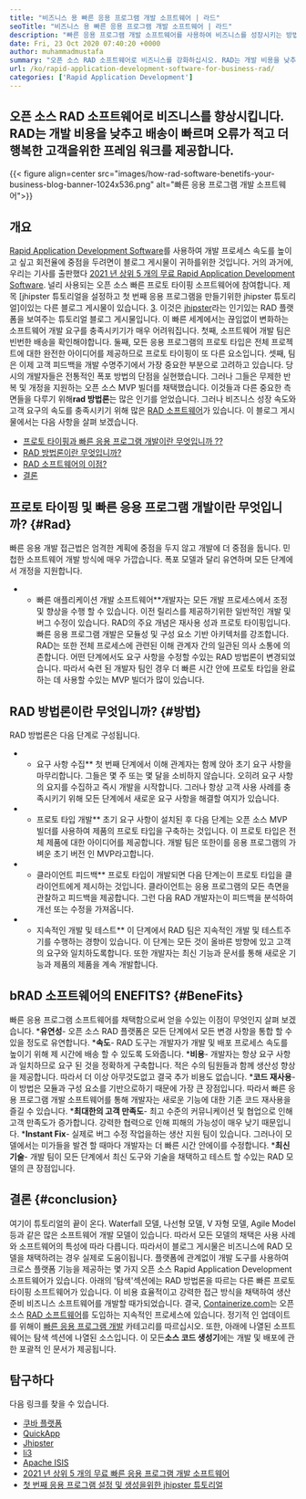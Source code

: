 ```yaml
---
title: "비즈니스 용 빠른 응용 프로그램 개발 소프트웨어 | 라드" 
seoTitle: "비즈니스 용 빠른 응용 프로그램 개발 소프트웨어 | 라드" 
description: "빠른 응용 프로그램 개발 소프트웨어를 사용하여 비즈니스를 성장시키는 방법을 알아보십시오. 이 기사는 오픈 소스 RAD 방법론에 대한 이해를 제공합니다." 
date: Fri, 23 Oct 2020 07:40:20 +0000
author: muhammadmustafa
summary: "오픈 소스 RAD 소프트웨어로 비즈니스를 강화하십시오. RAD는 개발 비용을 낮추고 배송이 빠르며 오류가 적고 더 행복한 고객을위한 프레임 워크를 제공합니다." 
url: /ko/rapid-application-development-software-for-business-rad/
categories: ['Rapid Application Development']
---
```


## 오픈 소스 RAD 소프트웨어로 비즈니스를 향상시킵니다. RAD는 개발 비용을 낮추고 배송이 빠르며 오류가 적고 더 행복한 고객을위한 프레임 워크를 제공합니다.

{{< figure align=center src="images/how-rad-software-benetifs-your-business-blog-banner-1024x536.png" alt="빠른 응용 프로그램 개발 소프트웨어">}}


## 개요
[Rapid Application Development Software][1]를 사용하여 개발 프로세스 속도를 높이고 싶고 회전율에 중점을 두려면이 블로그 게시물이 귀하를위한 것입니다. 거의 과거에, 우리는 기사를 출판했다 [2021 년 상위 5 개의 무료 Rapid Application Development Software][2]. 널리 사용되는 오픈 소스 빠른 프로토 타이핑 소프트웨어에 참여합니다. 제목 [jhipster 튜토리얼을 설정하고 첫 번째 응용 프로그램을 만들기위한 jhipster 튜토리얼]이있는 다른 블로그 게시물이 있습니다. [3]. 이것은 [jhipster][4]라는 인기있는 RAD 플랫폼을 보여주는 튜토리얼 블로그 게시물입니다.
이 빠른 세계에서는 끊임없이 변화하는 소프트웨어 개발 요구를 충족시키기가 매우 어려워집니다. 첫째, 소프트웨어 개발 팀은 빈번한 배송을 확인해야합니다. 둘째, 모든 응용 프로그램의 프로토 타입은 전체 프로젝트에 대한 완전한 아이디어를 제공하므로 프로토 타이핑이 또 다른 요소입니다. 셋째, 팀은 이제 고객 피드백을 개발 수명주기에서 가장 중요한 부분으로 고려하고 있습니다. 당시의 개발자들은 전통적인 폭포 방법의 단점을 실현했습니다. 그러나 그들은 무제한 반복 및 개정을 지원하는 오픈 소스 MVP 빌더를 채택했습니다.
이것들과 다른 중요한 측면들을 다루기 위해**rad 방법론**는 많은 인기를 얻었습니다. 그러나 비즈니스 성장 속도와 고객 요구의 속도를 충족시키기 위해 많은 [RAD 소프트웨어][1]가 있습니다.
이 블로그 게시물에서는 다음 사항을 살펴 보겠습니다.
  * [프로토 타이핑과 빠른 응용 프로그램 개발이란 무엇입니까 ??][5]
  * [RAD 방법론이란 무엇입니까?][6]
  * [RAD 소프트웨어의 이점?][7]
  * [결론][8]

## 프로토 타이핑 및 빠른 응용 프로그램 개발이란 무엇입니까?   {#Rad}
빠른 응용 개발 접근법은 엄격한 계획에 중점을 두지 않고 개발에 더 중점을 둡니다. 민첩한 소프트웨어 개발 방식에 매우 가깝습니다. 폭포 모델과 달리 유연하며 모든 단계에서 개정을 지원합니다.
* * 빠른 애플리케이션 개발 소프트웨어**개발자는 모든 개발 프로세스에서 조정 및 향상을 수행 할 수 있습니다. 이전 릴리스를 제공하기위한 일반적인 개발 및 버그 수정이 있습니다.
RAD의 주요 개념은 재사용 성과 프로토 타이핑입니다. 빠른 응용 프로그램 개발은 모듈성 및 구성 요소 기반 아키텍처를 강조합니다. RAD는 또한 전체 프로세스에 관련된 이해 관계자 간의 일관된 의사 소통에 의존합니다. 어떤 단계에서도 요구 사항을 수정할 수있는 RAD 방법론이 변경되었습니다. 따라서 숙련 된 개발자 팀인 경우 더 빠른 시간 안에 프로토 타입을 완료하는 데 사용할 수있는 MVP 빌더가 많이 있습니다.

## RAD 방법론이란 무엇입니까?   {#방법}
RAD 방법론은 다음 단계로 구성됩니다.
* * 요구 사항 수집**
첫 번째 단계에서 이해 관계자는 함께 앉아 초기 요구 사항을 마무리합니다. 그들은 몇 주 또는 몇 달을 소비하지 않습니다. 오히려 요구 사항의 요지를 수집하고 즉시 개발을 시작합니다. 그러나 항상 고객 사용 사례를 충족시키기 위해 모든 단계에서 새로운 요구 사항을 해결할 여지가 있습니다.
* * 프로토 타입 개발**
초기 요구 사항이 설치된 후 다음 단계는 오픈 소스 MVP 빌더를 사용하여 제품의 프로토 타입을 구축하는 것입니다. 이 프로토 타입은 전체 제품에 대한 아이디어를 제공합니다. 개발 팀은 또한이를 응용 프로그램의 가벼운 초기 버전 인 MVP라고합니다.
* * 클라이언트 피드백**
프로토 타입이 개발되면 다음 단계는이 프로토 타입을 클라이언트에게 제시하는 것입니다. 클라이언트는 응용 프로그램의 모든 측면을 관찰하고 피드백을 제공합니다. 그런 다음 RAD 개발자는이 피드백을 분석하여 개선 또는 수정을 가져옵니다.
* * 지속적인 개발 및 테스트**
이 단계에서 RAD 팀은 지속적인 개발 및 테스트주기를 수행하는 경향이 있습니다. 이 단계는 모든 것이 올바른 방향에 있고 고객의 요구와 일치하도록합니다. 또한 개발자는 최신 기능과 문서를 통해 새로운 기능과 제품의 제품을 계속 개발합니다.

## b**RAD 소프트웨어의 ENEFITS?** {#BeneFits}
빠른 응용 프로그램 소프트웨어를 채택함으로써 얻을 수있는 이점이 무엇인지 살펴 보겠습니다.
***유연성**- 오픈 소스 RAD 플랫폼은 모든 단계에서 모든 변경 사항을 통합 할 수있을 정도로 유연합니다.
***속도**- RAD 도구는 개발자가 개발 및 배포 프로세스 속도를 높이기 위해 제 시간에 배송 할 수 있도록 도와줍니다.
***비용**- 개발자는 항상 요구 사항과 일치하므로 요구 된 것을 정확하게 구축합니다. 적은 수의 팀원들과 함께 생산성 향상을 제공합니다. 따라서 더 이상 아무것도없고 결국 추가 비용도 없습니다.
***코드 재사용**-이 방법은 모듈과 구성 요소를 기반으로하기 때문에 가장 큰 장점입니다. 따라서 빠른 응용 프로그램 개발 소프트웨어를 통해 개발자는 새로운 기능에 대한 기존 코드 재사용을 즐길 수 있습니다.
***최대한의 고객 만족도**- 최고 수준의 커뮤니케이션 및 협업으로 인해 고객 만족도가 증가합니다. 강력한 협력으로 인해 피해의 가능성이 매우 낮기 때문입니다.
***Instant Fix**- 실제로 버그 수정 작업을하는 생산 지원 팀이 있습니다. 그러나이 모델에서는 미가들을 발견 할 때마다 개발자는 더 빠른 시간 안에이를 수정합니다.
***최신 기술**- 개발 팀이 모든 단계에서 최신 도구와 기술을 채택하고 테스트 할 수있는 RAD 모델의 큰 장점입니다.

## **결론** {#conclusion}
여기이 튜토리얼의 끝이 온다. Waterfall 모델, 나선형 모델, V 자형 모델, Agile Model 등과 같은 많은 소프트웨어 개발 모델이 있습니다. 따라서 모든 모델의 채택은 사용 사례와 소프트웨어의 특성에 따라 다릅니다. 따라서이 블로그 게시물은 비즈니스에 RAD 모델을 채택하려는 경우 실제로 도움이됩니다. 플랫폼에 관계없이 개발 도구를 사용하여 크로스 플랫폼 기능을 제공하는 몇 가지 오픈 소스 Rapid Application Development 소프트웨어가 있습니다. 아래의 '탐색'섹션에는 RAD 방법론을 따르는 다른 빠른 프로토 타이핑 소프트웨어가 있습니다. 이 비용 효율적이고 강력한 접근 방식을 채택하여 생산 준비 비즈니스 소프트웨어를 개발할 때가되었습니다.
결국, [Containerize.com][9]는 오픈 소스 [RAD 소프트웨어][1]를 도입하는 지속적인 프로세스에 있습니다. 정기적 인 업데이트를 위해이 [빠른 응용 프로그램 개발][1] 카테고리를 따르십시오. 또한, 아래에 나열된 소프트웨어는 탐색 섹션에 나열된 소스입니다. 이 모든**소스 코드 생성기**에는 개발 및 배포에 관한 포괄적 인 문서가 제공됩니다.

## 탐구하다
다음 링크를 찾을 수 있습니다.
  * [쿠바 플랫폼][10]
  * [QuickApp][11]
  * [Jhipster][4]
  * [li3][12]
  * [Apache ISIS][13]
  * [2021 년 상위 5 개의 무료 빠른 응용 프로그램 개발 소프트웨어][2]
  * [첫 번째 응용 프로그램 설정 및 생성을위한 jhipster 튜토리얼][3]

  
[1]: https://products.containerize.com/rad
[2]: https://blog.containerize.com/rapid-application-development/top-5-free-rapid-application-development-software-in-2021/
[3]: https://blog.containerize.com/2020/10/28/jhipster-tutorial-to-setup-and-create-the-first-application/
[4]: https://products.containerize.com/rad/jhipster
[5]: #rad
[6]: #method
[7]: #benefits
[8]: #conclusion
[9]: https://www.containerize.com/
[10]: https://products.containerize.com/rad/cuba
[11]: https://products.containerize.com/rad/quickapp
[12]: https://products.containerize.com/rad/li3
[13]: https://products.containerize.com/rad/apache-isis
